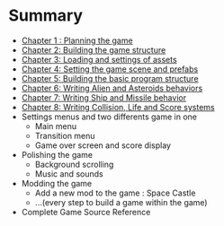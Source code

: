 # Summary

* [Chapter 1 : Planning the game](ch1.md)
* [Chapter 2: Building the game structure](ch2.md)
* [Chapter 3: Loading and settings of assets](ch3.md)
* [Chapter 4: Setting the game scene and prefabs](ch4.md)
* [Chapter 5: Building the basic program structure](ch5.md)
* [Chapter 6: Writing Alien and Asteroids behaviors](ch6.md)
* [Chapter 7: Writing Ship and Missile behavior](ch7.md)
* [Chapter 8: Writing Collision, Life and Score systems](ch8.md)
* Settings menus and two differents game in one
   * Main menu 
   * Transition menu
   * Game over screen and score display
* Polishing the game
   * Background scrolling
   * Music and sounds
* Modding the game
   * Add a new mod to the game : Space Castle 
   * ...(every step to build a game within the game)
* Complete Game Source Reference